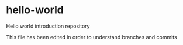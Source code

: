 # hello-world
Hello world introduction repository

This file has been edited in order to understand branches and commits
